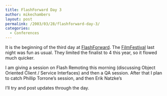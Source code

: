 ```yaml
---
title: FlashForward Day 3
author: mikechambers
layout: post
permalink: /2003/03/28/flashforward-day-3/
categories:
  - Conferences
---
```



It is the beginning of the third day at [FlashForward][1]. The [FilmFestival][2] last night was fun as usual. They limited the finalist to 4 this year, so it flowed much quicker.

I am giving a session on Flash Remoting this morning (discussing Object Oriented Client / Service Interfaces) and then a QA session. After that I plan to catch Phillip Torrone&#8217;s session, and then Erik Natzke&#8217;s

I&#8217;ll try and post updates through the day.

 [1]: http://www.flashforward2003.com
 [2]: http://www.markme.com/mesh/archives/001979.cfm
